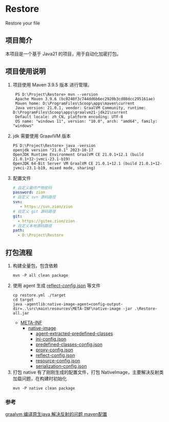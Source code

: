 # Restore
Restore your file

## 项目简介
本项目是一个基于 Java21 的项目，用于自动化加密打包。
## 项目使用说明
1. 项目使用 Maven 3.9.5 版本 进行管理。
   ```text
    PS D:\Project\Restore> mvn --version
    Apache Maven 3.9.6 (bc0240f3c744dd6b6ec2920b3cd08dcc295161ae)
    Maven home: D:\ProgramFiles\Scoop\apps\maven\current
    Java version: 21.0.1, vendor: GraalVM Community, runtime: D:\ProgramFiles\Scoop\apps\graalvm21-jdk21\current
    Default locale: zh_CN, platform encoding: UTF-8
    OS name: "windows 11", version: "10.0", arch: "amd64", family: "windows"
    ```
2. jdk 需要使用 GraavlVM 版本
    ```text
    PS D:\Project\Restore> java -version
    openjdk version "21.0.1" 2023-10-17
    OpenJDK Runtime Environment GraalVM CE 21.0.1+12.1 (build 21.0.1+12-jvmci-23.1-b19)
    OpenJDK 64-Bit Server VM GraalVM CE 21.0.1+12.1 (build 21.0.1+12-jvmci-23.1-b19, mixed mode, sharing)
    ```
3. 配置文件
   ```yaml
   # 自定义最终产物密码
   password: zion
   # 自定义 svn 源码路径
   svn:
      - https://svn.zion/zion
   # 自定义 git 源码路径
   git:
     - https://gitee.zion/zion
   # 自定义本地源码路径
   path:
     - D:\Project\Restore
   ```
## 打包流程

1. 构建全量包，包含依赖
   ```shell
   mvn -P all clean package
   ```
2. 使用 agent 生成 [reflect-_config_.json](src%2Fmain%2Fresources%2FMETA-INF%2Fnative-image%2Freflect-config.json) 等文件
   ```shell
   cp restore.yml ./target
   cd target
   java -agentlib:native-image-agent=config-output-dir=..\src\main\resources\META-INF\native-image -jar .\Restore-all.jar
   ```
   - [META-INF](src%2Fmain%2Fresources%2FMETA-INF)
     - [native-image](src%2Fmain%2Fresources%2FMETA-INF%2Fnative-image)
       - [agent-extracted-predefined-classes](src%2Fmain%2Fresources%2FMETA-INF%2Fnative-image%2Fagent-extracted-predefined-classes)
       - [jni-config.json](src%2Fmain%2Fresources%2FMETA-INF%2Fnative-image%2Fjni-config.json)
       - [predefined-classes-config.json](src%2Fmain%2Fresources%2FMETA-INF%2Fnative-image%2Fpredefined-classes-config.json)
       - [proxy-config.json](src%2Fmain%2Fresources%2FMETA-INF%2Fnative-image%2Fproxy-config.json)
       - [reflect-config.json](src%2Fmain%2Fresources%2FMETA-INF%2Fnative-image%2Freflect-config.json)
       - [resource-config.json](src%2Fmain%2Fresources%2FMETA-INF%2Fnative-image%2Fresource-config.json)
       - [serialization-config.json](src%2Fmain%2Fresources%2FMETA-INF%2Fnative-image%2Fserialization-config.json)
3. 打包 native 
有了刚刚生成的配置文件，打包 NativeImage，主要解决反射类加载问题，在构建时初始化
   ```shell
   mvn -P native clean package
   ```

### 参考
[graalvm 编译原生java 解决反射的问题 maven配置](https://www.cnblogs.com/cfas/p/16339789.html)
